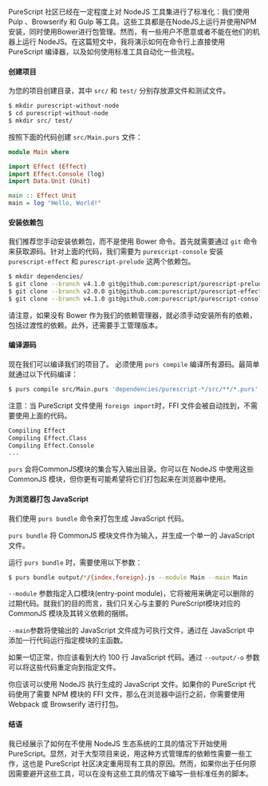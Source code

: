 PureScript 社区已经在一定程度上对 NodeJS 工具集进行了标准化：我们使用 Pulp 、Browserify 和 Gulp 等工具。这些工具都是在NodeJS上运行并使用NPM安装，同时使用Bower进行包管理。然而，有一些用户不愿意或者不能在他们的机器上运行 NodeJS。在这篇短文中，我将演示如何在命令行上直接使用 PureScript 编译器，以及如何使用标准工具自动化一些流程。

#### 创建项目

为您的项目创建目录，其中 `src/` 和 `test/` 分别存放源文件和测试文件。

```bash
$ mkdir purescript-without-node
$ cd purescript-without-node
$ mkdir src/ test/
```

按照下面的代码创建 `src/Main.purs` 文件：

```purescript
module Main where

import Effect (Effect)
import Effect.Console (log)
import Data.Unit (Unit)

main :: Effect Unit
main = log "Hello, World!"
```

#### 安装依赖包

我们推荐您手动安装依赖包，而不是使用 Bower 命令。首先就需要通过 `git` 命令来获取源码。针对上面的代码，我们需要为 `purescript-console` 安装 `purescript-effect` 和 `purescript-prelude` 这两个依赖包。

```bash
$ mkdir dependencies/
$ git clone --branch v4.1.0 git@github.com:purescript/purescript-prelude.git dependencies/purescript-prelude/
$ git clone --branch v2.0.0 git@github.com:purescript/purescript-effect.git dependencies/purescript-effect/
$ git clone --branch v4.1.0 git@github.com:purescript/purescript-console.git dependencies/purescript-console/
```

请注意，如果没有 Bower 作为我们的依赖管理器，就必须手动安装所有的依赖，包括过渡性的依赖。此外，还需要手工管理版本。

#### 编译源码

现在我们可以编译我们的项目了。 必须使用 `purs compile` 编译所有源码。最简单就通过以下代码编译：

```bash
$ purs compile src/Main.purs 'dependencies/purescript-*/src/**/*.purs'
```

注意：当 PureScript 文件使用 `foreign import`时，FFI 文件会被自动找到，不需要使用上面的代码。

```bash
Compiling Effect
Compiling Effect.Class
Compiling Effect.Console
...
```

`purs` 会将CommonJS模块的集合写入输出目录。你可以在 NodeJS 中使用这些 CommonJS 模块，但你更有可能希望将它们打包起来在浏览器中使用。

#### 为浏览器打包 JavaScript

我们使用 `purs bundle` 命令来打包生成 JavaScript 代码。

`purs bundle` 将 CommonJS 模块文件作为输入，并生成一个单一的 JavaScript 文件。

运行 `purs bundle` 时，需要使用以下参数：

```bash
$ purs bundle output/*/{index,foreign}.js --module Main --main Main
```

`--module` 参数指定入口模块(entry-point module)，它将被用来确定可以删除的过期代码。就我们的目的而言，我们只关心与主要的 PureScript模块对应的 CommonJS 模块及其转义依赖的捆绑。

`--main`参数将使输出的 JavaScript 文件成为可执行文件，通过在 JavaScript 中添加一行代码运行指定模块的主函数。

如果一切正常，你应该看到大约 100 行 JavaScript 代码。通过 `--output/-o` 参数可以将这些代码重定向到指定文件。

你应该可以使用 NodeJS 执行生成的 JavaScript 文件。如果你的 PureScript 代码使用了需要 NPM 模块的 FFI 文件，那么在浏览器中运行之前，你需要使用 Webpack 或 Browserify 进行打包。

#### 结语

我已经展示了如何在不使用 NodeJS 生态系统的工具的情况下开始使用 PureScript。显然，对于大型项目来说，用这种方式管理库的依赖性需要一些工作，这也是 PureScript 社区决定重用现有工具的原因。然而，如果你出于任何原因需要避开这些工具，可以在没有这些工具的情况下编写一些标准任务的脚本。
